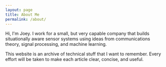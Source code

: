 ```yaml
---
layout: page
title: About Me
permalink: /about/
---
```


Hi, I'm Joey.  I work for a small, but very capable company that builds
situationally aware sensor systems using ideas from communications theory, 
signal processing, and machine learning.           

This website is an archive of technical stuff that I want to remember.  Every effort will be taken to
make each article clear, concise, and useful.
  
  


